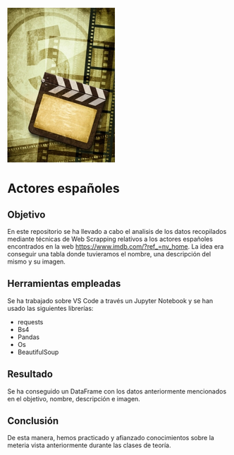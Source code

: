 ![Cover Image](Claqueta.jpg)
# Actores españoles
 
## Objetivo

En este repositorio se ha llevado a cabo el analisis de los datos recopilados mediante técnicas de Web Scrapping relativos a los actores españoles encontrados en la web https://www.imdb.com/?ref_=nv_home. 
La idea era conseguir una tabla donde tuvieramos el nombre, una descripción del mismo y su imagen.

## Herramientas empleadas

Se ha trabajado sobre VS Code a través un Jupyter Notebook y se han usado las siguientes librerías: 
- requests
- Bs4
- Pandas
- Os
- BeautifulSoup

## Resultado

Se ha conseguido un DataFrame con los datos anteriormente mencionados en el objetivo, nombre, descripción e imagen.

## Conclusión

De esta manera, hemos practicado y afianzado conocimientos sobre la meteria vista anteriormente durante las clases de teoría.
